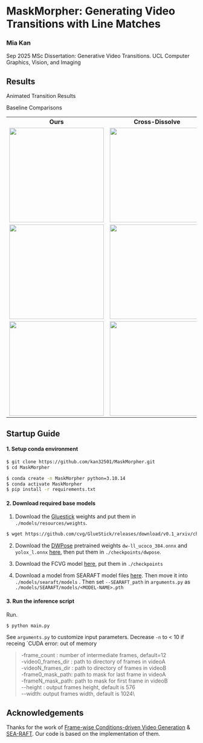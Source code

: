 # MaskMorpher: Generating Video Transitions with Line Matches
### Mia Kan

Sep 2025
MSc Dissertation: Generative Video Transitions. UCL Computer Graphics, Vision, and Imaging

## Results

Animated Transition Results

Baseline Comparisons

<table class="center">
    <tr style="font-weight: bolder;text-align:center;">
        <td>Ours</td>
        <td>Cross-Dissolve</td>
        <td><a href="https://arxiv.org/abs/2312.07409">DiffMorpher</td>
        <td><a href="https://arxiv.org/abs/2111.14818">Blended Diffusio</a></td>
    </tr>
  <tr>
  <td>
    <img src=readme_results/turtle_tiger_ours.gif width="250">
  </td>
  <td>
    <img src=readme_results/turtle_tiger_xdis.gif width="250">
  </td>
  <td>
    <img src=readme_results/turtle_tiger_DM.gif width="250">
  </td>
  <td>
    <img src=readme_results/turtle_tiger_BD.gif width="250">
  </td>
  </tr>
  <tr>
  <td>
    <img src=readme_results/f1_surf_ours.gif width="250">
  </td>
  <td>
    <img src=readme_results/f1_surf_XD.gif width="250">
  </td>
  <td>
    <img src=readme_results/f1_surf_DM.gif width="250">
  </td>
  <td>
    <img src=readme_results/f1_surfr_BD.gif width="250">
  </td>
  </tr>
  <tr>
  <td>
    <img src=readme_results/skyscraper_helicoper_ours.gif width="250">
  </td>
  <td>
    <img src=readme_results/skyscraper_helicoper_xdis.gif width="250">
  </td>
  <td>
    <img src=readme_results/skyscraper_helicoper_DM.gif width="250">
  </td>
  <td>
    <img src=readme_results/skyscraper_helicoper_BD.gif width="250">
  </td>
  </tr> 
</table>



## Startup Guide
#### 1. Setup conda environment

```bash
$ git clone https://github.com/kan32501/MaskMorpher.git
$ cd MaskMorpher
```

```bash
$ conda create -n MaskMorpher python=3.10.14
$ conda activate MaskMorpher
$ pip install -r requirements.txt
```

#### 2. Download required base models

1. Download the [Gluestick](https://github.com/cvg/GlueStick) weights and put them in `./models/resources/weights`.

```bash
$ wget https://github.com/cvg/GlueStick/releases/download/v0.1_arxiv/checkpoint_GlueStick_MD.tar -P models/resources/weights
```

2. Download the  [DWPose](https://github.com/IDEA-Research/DWPose) pretrained weights `dw-ll_ucoco_384.onnx` and `yolox_l.onnx` [here](https://drive.google.com/drive/folders/1Ftv-jR4R8VtnOyy38EVLRa0yLz0-BnUY?usp=sharing), then put them in `./checkpoints/dwpose`. 

3. Download the FCVG model [here](https://drive.google.com/drive/folders/1qIvr9WO8qk3NUdztxweTmexfkHt8oRDB?usp=sharing), put them in `./checkpoints`

4. Download a model from SEARAFT model files [here](https://drive.google.com/drive/folders/1YLovlvUW94vciWvTyLf-p3uWscbOQRWW). Then move it into `./models/searaft/models` . Then set `--SEARAFT_path` in `arguments.py` as `./models/SEARAFT/models/<MODEL-NAME>.pth`

#### 3. Run the inference script

Run.

```bash
$ python main.py
```

See `arguments.py` to customize input parameters. Decrease `-n` to < 10 if receing `CUDA error: out of memory

>   -frame_count : number of intermediate frames, default=12\
>   -video0_frames_dir : path to directory of frames in videoA\
>   -videoN_frames_dir : path to directory of frames in videoB\
>   -frame0_mask_path: path to mask for last frame in videoA\
>   -frameN_mask_path: path to mask for first frame in videoB\
>   --height : output frames height, default is 576\
>   --width: output frames width, default is 1024\


## Acknowledgements

Thanks for the work of [Frame-wise Conditions-driven Video Generation](https://github.com/Tian-one/FCVG) &  [SEA-RAFT](https://github.com/princeton-vl/SEA-RAFT?tab=readme-ov-file). Our code is based on the implementation of them.

